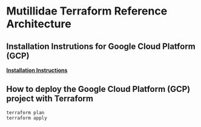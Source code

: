 # Mutillidae Terraform Reference Architecture

## Installation Instrutions for Google Cloud Platform (GCP)

[**Installation Instructions**](../../lab-environment/gcp/README-INSTALL.md)

## How to deploy the Google Cloud Platform (GCP) project with Terraform

	terraform plan
	terraform apply

